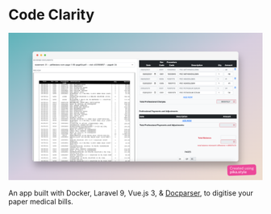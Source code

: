 # Code Clarity

![app scrrenshot](screenshot.png?raw=true)

An app built with Docker, Laravel 9, Vue.js 3, & [Docparser](https://docparser.com), to digitise your paper medical bills.
